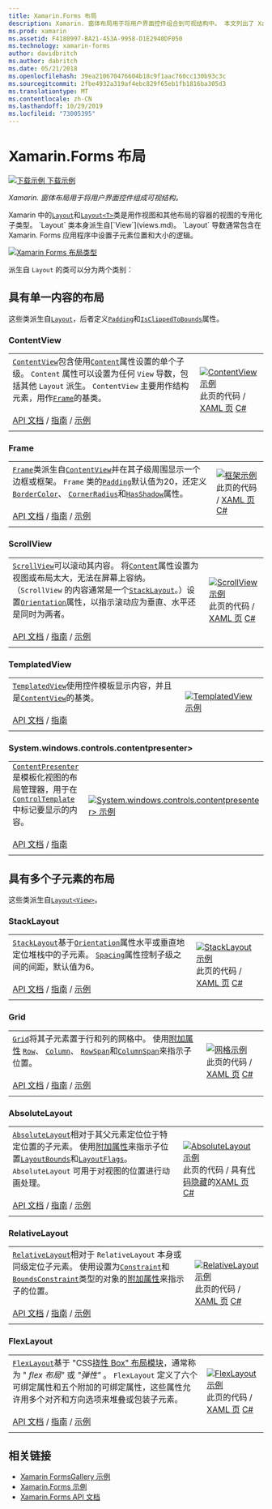 ```yaml
---
title: Xamarin.Forms 布局
description: Xamarin. 窗体布局用于将用户界面控件组合到可视结构中。 本文列出了 Xamarin. Forms 中包含的布局。
ms.prod: xamarin
ms.assetid: F4180997-BA21-453A-9958-D1E2940DF050
ms.technology: xamarin-forms
author: davidbritch
ms.author: dabritch
ms.date: 05/21/2018
ms.openlocfilehash: 39ea210670476604b18c9f1aac760cc130b93c3c
ms.sourcegitcommit: 2fbe4932a319af4ebc829f65eb1fb1816ba305d3
ms.translationtype: MT
ms.contentlocale: zh-CN
ms.lasthandoff: 10/29/2019
ms.locfileid: "73005395"
---
```

# <a name="xamarinforms-layouts"></a>Xamarin.Forms 布局

[![下载示例](~/media/shared/download.png) 下载示例](https://docs.microsoft.com/samples/xamarin/xamarin-forms-samples/formsgallery)

_Xamarin. 窗体布局用于将用户界面控件组成可视结构。_

Xamarin 中的[`Layout`](xref:Xamarin.Forms.Layout)和[`Layout<T>`](xref:Xamarin.Forms.Layout`1)类是用作视图和其他布局的容器的视图的专用化子类型。 `Layout` 类本身派生自[`View`](views.md)。 `Layout` 导数通常包含在 Xamarin. Forms 应用程序中设置子元素位置和大小的逻辑。

[![Xamarin Forms 布局类型](layouts-images/layouts-sml.png "Xamarin Forms 布局类型")](layouts-images/layouts.png#lightbox "Xamarin Forms 布局类型")

派生自 `Layout` 的类可以分为两个类别：

## <a name="layouts-with-single-content"></a>具有单一内容的布局

这些类派生自[`Layout`](xref:Xamarin.Forms.Layout)，后者定义[`Padding`](xref:Xamarin.Forms.Layout.Padding)和[`IsClippedToBounds`](xref:Xamarin.Forms.Layout.IsClippedToBounds)属性。

<a name="contentView" />

### <a name="contentview"></a>ContentView

|     |     |
| --- | --- |
| [`ContentView`](xref:Xamarin.Forms.ContentView)包含使用[`Content`](xref:Xamarin.Forms.ContentView.Content)属性设置的单个子级。 `Content` 属性可以设置为任何 `View` 导数，包括其他 `Layout` 派生。 `ContentView` 主要用作结构元素，用作[`Frame`](#frame)的基类。<br /><br />[API 文档](xref:Xamarin.Forms.ContentView) / [指南](~/xamarin-forms/user-interface/layouts/contentview.md) / [示例](https://docs.microsoft.com/samples/xamarin/xamarin-forms-samples/userinterface-cardview/) | [![ContentView 示例](layouts-images/ContentView.png "ContentView 示例")](layouts-images/ContentView-Large.png#lightbox "ContentView 示例")<br />此页的代码  / [XAML 页](https://github.com/xamarin/xamarin-forms-samples/blob/master/FormsGallery/FormsGallery/FormsGallery/XamlExamples/ContentViewDemoPage.xaml) [ C# ](https://github.com/xamarin/xamarin-forms-samples/blob/master/FormsGallery/FormsGallery/FormsGallery/CodeExamples/ContentViewDemoPage.cs) |
|     |     |

<a named="frame" />

### <a name="frame"></a>Frame

|     |     |
| --- | --- |
| [`Frame`](xref:Xamarin.Forms.Frame)类派生自[`ContentView`](#contentView)并在其子级周围显示一个边框或框架。 `Frame` 类的[`Padding`](xref:Xamarin.Forms.Layout.Padding)默认值为20，还定义[`BorderColor`](xref:Xamarin.Forms.Frame.BorderColor)、 [`CornerRadius`](xref:Xamarin.Forms.Frame.CornerRadius)和[`HasShadow`](xref:Xamarin.Forms.Frame.HasShadow)属性。<br /><br />[API 文档](xref:Xamarin.Forms.Frame) / [指南](~/xamarin-forms/user-interface/layouts/frame.md) / [示例](https://docs.microsoft.com/samples/xamarin/xamarin-forms-samples/userinterface-frame/) | [![框架示例](layouts-images/Frame.png "框架示例")](layouts-images/Frame-Large.png#lightbox "框架示例")<br />此页的代码  / [XAML 页](https://github.com/xamarin/xamarin-forms-samples/blob/master/FormsGallery/FormsGallery/FormsGallery/XamlExamples/FrameDemoPage.xaml) [ C# ](https://github.com/xamarin/xamarin-forms-samples/blob/master/FormsGallery/FormsGallery/FormsGallery/CodeExamples/FrameDemoPage.cs) |
|     |     |

<a name="scrollView" />

### <a name="scrollview"></a>ScrollView

|     |     |
| --- | --- |
| [`ScrollView`](xref:Xamarin.Forms.ScrollView)可以滚动其内容。 将[`Content`](xref:Xamarin.Forms.ScrollView.Content)属性设置为视图或布局太大，无法在屏幕上容纳。 （`ScrollView` 的内容通常是一个[`StackLayout`](#stackLayout)。）设置[`Orientation`](xref:Xamarin.Forms.ScrollView.Orientation)属性，以指示滚动应为垂直、水平还是同时为两者。<br /><br />[API 文档](xref:Xamarin.Forms.ScrollView) / [指南](~/xamarin-forms/user-interface/layouts/scroll-view.md) / [示例](https://docs.microsoft.com/samples/xamarin/xamarin-forms-samples/userinterface-layout) | [![ScrollView 示例](layouts-images/ScrollView.png "ScrollView 示例")](layouts-images/ScrollView-Large.png#lightbox "ScrollView 示例")<br />此页的代码  / [XAML 页](https://github.com/xamarin/xamarin-forms-samples/blob/master/FormsGallery/FormsGallery/FormsGallery/XamlExamples/ScrollViewDemoPage.xaml) [ C# ](https://github.com/xamarin/xamarin-forms-samples/blob/master/FormsGallery/FormsGallery/FormsGallery/CodeExamples/ScrollViewDemoPage.cs) |
|     |     |

### <a name="templatedview"></a>TemplatedView

|     |     |
| --- | --- |
| [`TemplatedView`](xref:Xamarin.Forms.TemplatedView)使用控件模板显示内容，并且是[`ContentView`](#contentView)的基类。<br /><br />[API 文档](xref:Xamarin.Forms.TemplatedView) / [指南](~/xamarin-forms/app-fundamentals/templates/control-templates/index.md) | [![TemplatedView 示例](layouts-images/TemplatedView.png "TemplatedView 示例")](layouts-images/TemplatedView.png#lightbox "TemplatedView 示例") |
|     |     |

### <a name="contentpresenter"></a>System.windows.controls.contentpresenter>

|     |     |
| --- | --- |
| [`ContentPresenter`](xref:Xamarin.Forms.ContentPresenter)是模板化视图的布局管理器，用于在[`ControlTemplate`](xref:Xamarin.Forms.ControlTemplate)中标记要显示的内容。<br /><br />[API 文档](xref:Xamarin.Forms.ContentPresenter) / [指南](~/xamarin-forms/app-fundamentals/templates/control-templates/index.md) | [![System.windows.controls.contentpresenter> 示例](layouts-images/ContentPresenter.png "System.windows.controls.contentpresenter> 示例")](layouts-images/ContentPresenter.png#lightbox "System.windows.controls.contentpresenter> 示例") |
|     |     |

## <a name="layouts-with-multiple-children"></a>具有多个子元素的布局

这些类派生自[`Layout<View>`](xref:Xamarin.Forms.Layout`1)。

<a name="stackLayout" />

### <a name="stacklayout"></a>StackLayout

|     |     |
| --- | --- |
| [`StackLayout`](xref:Xamarin.Forms.StackLayout)基于[`Orientation`](xref:Xamarin.Forms.StackLayout.Orientation)属性水平或垂直地定位堆栈中的子元素。 [`Spacing`](xref:Xamarin.Forms.StackLayout.Spacing)属性控制子级之间的间距，默认值为6。<br /><br />[API 文档](xref:Xamarin.Forms.StackLayout) / [指南](~/xamarin-forms/user-interface/layouts/stack-layout.md) / [示例](https://docs.microsoft.com/samples/xamarin/xamarin-forms-samples/userinterface-layout)| [![StackLayout 示例](layouts-images/StackLayout.png "StackLayout 示例")](layouts-images/StackLayout-Large.png#lightbox "StackLayout 示例")<br />此页的代码  / [XAML 页](https://github.com/xamarin/xamarin-forms-samples/blob/master/FormsGallery/FormsGallery/FormsGallery/XamlExamples/StackLayoutDemoPage.xaml) [ C# ](https://github.com/xamarin/xamarin-forms-samples/blob/master/FormsGallery/FormsGallery/FormsGallery/CodeExamples/StackLayoutDemoPage.cs) |
|     |     |

<a name="grid" />

### <a name="grid"></a>Grid

|     |     |
| --- | --- |
| [`Grid`](xref:Xamarin.Forms.Grid)将其子元素置于行和列的网格中。 使用[附加属性](~/xamarin-forms/xaml/attached-properties.md) [`Row`](xref:Xamarin.Forms.Grid.RowProperty)、 [`Column`](xref:Xamarin.Forms.Grid.ColumnProperty)、 [`RowSpan`](xref:Xamarin.Forms.Grid.RowSpanProperty)和[`ColumnSpan`](xref:Xamarin.Forms.Grid.ColumnSpanProperty)来指示子位置。<br /><br />[API 文档](xref:Xamarin.Forms.Grid) / [指南](~/xamarin-forms/user-interface/layouts/grid.md) / [示例](https://docs.microsoft.com/samples/xamarin/xamarin-forms-samples/userinterface-layout) | [![网格示例](layouts-images/Grid.png "网格示例")](layouts-images/Grid-Large.png#lightbox "网格示例")<br />此页的代码  / [XAML 页](https://github.com/xamarin/xamarin-forms-samples/blob/master/FormsGallery/FormsGallery/FormsGallery/XamlExamples/GridDemoPage.xaml) [ C# ](https://github.com/xamarin/xamarin-forms-samples/blob/master/FormsGallery/FormsGallery/FormsGallery/CodeExamples/GridDemoPage.cs) |
|     |     |

### <a name="absolutelayout"></a>AbsoluteLayout

|     |     |
| --- | --- |
| [`AbsoluteLayout`](xref:Xamarin.Forms.AbsoluteLayout)相对于其父元素定位位于特定位置的子元素。 使用[附加属性](~/xamarin-forms/xaml/attached-properties.md)来指示子位置[`LayoutBounds`](xref:Xamarin.Forms.AbsoluteLayout.LayoutBoundsProperty)和[`LayoutFlags`](xref:Xamarin.Forms.AbsoluteLayout.LayoutFlagsProperty)。 `AbsoluteLayout` 可用于对视图的位置进行动画处理。<br /><br />[API 文档](xref:Xamarin.Forms.AbsoluteLayout) / [指南](~/xamarin-forms/user-interface/layouts/absolute-layout.md) / [示例](https://docs.microsoft.com/samples/xamarin/xamarin-forms-samples/userinterface-layout) | [![AbsoluteLayout 示例](layouts-images/AbsoluteLayout.png "AbsoluteLayout 示例")](layouts-images/AbsoluteLayout-Large.png#lightbox "AbsoluteLayout 示例")<br />此页的代码  /  具有[代码隐藏](https://github.com/xamarin/xamarin-forms-samples/blob/master/FormsGallery/FormsGallery/FormsGallery/XamlExamples/AbsoluteLayoutDemoPage.xaml.cs)的[XAML 页](https://github.com/xamarin/xamarin-forms-samples/blob/master/FormsGallery/FormsGallery/FormsGallery/XamlExamples/AbsoluteLayoutDemoPage.xaml) [ C# ](https://github.com/xamarin/xamarin-forms-samples/blob/master/FormsGallery/FormsGallery/FormsGallery/CodeExamples/AbsoluteLayoutdDemoPage.cs) |
|     |     |

### <a name="relativelayout"></a>RelativeLayout

|     |     |
| --- | --- |
| [`RelativeLayout`](xref:Xamarin.Forms.RelativeLayout)相对于 `RelativeLayout` 本身或同级定位子元素。 使用设置为[`Constraint`](xref:Xamarin.Forms.Constraint)和[`BoundsConstraint`](xref:Xamarin.Forms.Constraint)类型的对象的[附加属性](~/xamarin-forms/xaml/attached-properties.md)来指示子的位置。<br /><br />[API 文档](xref:Xamarin.Forms.RelativeLayout) / [指南](~/xamarin-forms/user-interface/layouts/relative-layout.md) / [示例](https://docs.microsoft.com/samples/xamarin/xamarin-forms-samples/userinterface-layout) | [![RelativeLayout 示例](layouts-images/RelativeLayout.png "RelativeLayout 示例")](layouts-images/RelativeLayout-Large.png#lightbox "RelativeLayout 示例")<br />此页的代码  / [XAML 页](https://github.com/xamarin/xamarin-forms-samples/blob/master/FormsGallery/FormsGallery/FormsGallery/XamlExamples/RelativeLayoutDemoPage.xaml) [ C# ](https://github.com/xamarin/xamarin-forms-samples/blob/master/FormsGallery/FormsGallery/FormsGallery/CodeExamples/RelativeLayoutDemoPage.cs) |
|     |     |

### <a name="flexlayout"></a>FlexLayout

|     |     |
| --- | --- |
| [`FlexLayout`](xref:Xamarin.Forms.FlexLayout)基于 "CSS[挠性 Box" 布局模块](https://www.w3.org/TR/css-flexbox-1/)，通常称为 " _flex 布局_" 或 _"弹性"_ 。 `FlexLayout` 定义了六个可绑定属性和五个附加的可绑定属性，这些属性允许用多个对齐和方向选项来堆叠或包装子元素。<br /><br />[API 文档](xref:Xamarin.Forms.FlexLayout) / [指南](~/xamarin-forms/user-interface/layouts/flex-layout.md) / [示例](https://docs.microsoft.com/samples/xamarin/xamarin-forms-samples/userinterface-flexlayoutdemos) | [![FlexLayout 示例](layouts-images/FlexLayout.png "FlexLayout 示例")](layouts-images/FlexLayout-Large.png#lightbox "FlexLayout 示例")<br />此页的代码  / [XAML 页](https://github.com/xamarin/xamarin-forms-samples/blob/master/FormsGallery/FormsGallery/FormsGallery/XamlExamples/FlexLayoutDemoPage.xaml) [ C# ](https://github.com/xamarin/xamarin-forms-samples/blob/master/FormsGallery/FormsGallery/FormsGallery/CodeExamples/FlexLayoutDemoPage.cs) |
|     |     |

## <a name="related-links"></a>相关链接

- [Xamarin FormsGallery 示例](https://docs.microsoft.com/samples/xamarin/xamarin-forms-samples/formsgallery)
- [Xamarin.Forms 示例](https://docs.microsoft.com/samples/browse/?products=xamarin&term=Xamarin.Forms)
- [Xamarin.Forms API 文档](https://docs.microsoft.com/dotnet/api/xamarin.forms?view=xamarin-forms)
